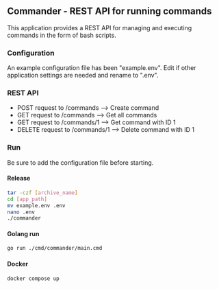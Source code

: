 ## Commander - REST API for running commands

This application provides a REST API for managing and executing commands in the form of bash scripts.


### Configuration
An example configuration file has been "example.env". Edit if other application settings are needed and rename to ".env".

### REST API
- POST request to /commands --> Create command
- GET request to /commands --> Get all commands
- GET request to /commands/1 --> Get command with ID 1
- DELETE request to /commands/1 --> Delete command with ID 1


### Run
Be sure to add the configuration file before starting.

#### Release
``` bash
tar -czf [archive_name]
cd [app_path]
mv example.env .env
nano .env
./commander
```

#### Golang run
``` bash
go run ./cmd/commander/main.cmd
```

#### Docker
``` bash
docker compose up
```